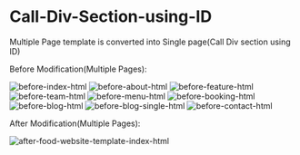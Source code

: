 # Call-Div-Section-using-ID
Multiple Page template is converted into Single page(Call Div section using ID) 


Before Modification(Multiple Pages):


![before-index-html  ](https://user-images.githubusercontent.com/90255998/138448469-5e3ff143-5ea4-488b-a610-10299e512e13.png)
![before-about-html  ](https://user-images.githubusercontent.com/90255998/138448498-00f6ff99-a4b7-433c-b590-b020ca136c1b.png)
![before-feature-html](https://user-images.githubusercontent.com/90255998/138448505-e233ea32-ffe9-4131-800a-006ed0296b6f.png)
![before-team-html](https://user-images.githubusercontent.com/90255998/138448513-f85145ad-46e5-4c43-8aca-f051d22962cf.png)
![before-menu-html](https://user-images.githubusercontent.com/90255998/138448522-fb803694-b733-4c35-baf8-c44f8a6befac.png)
![before-booking-html](https://user-images.githubusercontent.com/90255998/138448530-599c2421-5c94-4af7-92cb-2c2e1256ac3f.png)
![before-blog-html](https://user-images.githubusercontent.com/90255998/138448540-671082a8-e7e8-40bd-9625-da2d655185c3.png)
![before-blog-single-html](https://user-images.githubusercontent.com/90255998/138448546-a9ebd6e4-b639-449b-9a6d-928f932976c9.png)
![before-contact-html](https://user-images.githubusercontent.com/90255998/138448563-bf75d397-506d-4713-b0e5-f9772f2c57b9.png)


After Modification(Multiple Pages):


![after-food-website-template-index-html](https://user-images.githubusercontent.com/90255998/138448856-a09e48f3-97f0-4d09-8b60-7b6a457edf6e.png)

